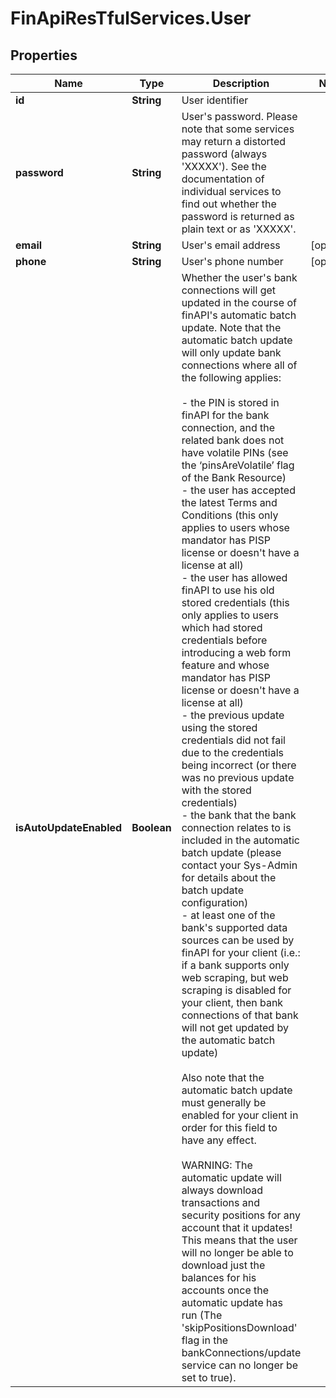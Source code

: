 # FinApiResTfulServices.User

## Properties
Name | Type | Description | Notes
------------ | ------------- | ------------- | -------------
**id** | **String** | User identifier | 
**password** | **String** | User's password. Please note that some services may return a distorted password (always 'XXXXX'). See the documentation of individual services to find out whether the password is returned as plain text or as 'XXXXX'. | 
**email** | **String** | User's email address | [optional] 
**phone** | **String** | User's phone number | [optional] 
**isAutoUpdateEnabled** | **Boolean** | Whether the user's bank connections will get updated in the course of finAPI's automatic batch update. Note that the automatic batch update will only update bank connections where all of the following applies:<br><br> - the PIN is stored in finAPI for the bank connection, and the related bank does not have volatile PINs (see the ‘pinsAreVolatile’ flag of the Bank Resource)<br> - the user has accepted the latest Terms and Conditions (this only applies to users whose mandator has PISP license or doesn't have a license at all)<br> - the user has allowed finAPI to use his old stored credentials (this only applies to users which had stored credentials before introducing a web form feature and whose mandator has PISP license or doesn't have a license at all)<br> - the previous update using the stored credentials did not fail due to the credentials being incorrect (or there was no previous update with the stored credentials)<br> - the bank that the bank connection relates to is included in the automatic batch update (please contact your Sys-Admin for details about the batch update configuration)<br> - at least one of the bank's supported data sources can be used by finAPI for your client (i.e.: if a bank supports only web scraping, but web scraping is disabled for your client, then bank connections of that bank will not get updated by the automatic batch update)<br><br>Also note that the automatic batch update must generally be enabled for your client in order for this field to have any effect.<br/><br/>WARNING: The automatic update will always download transactions and security positions for any account that it updates! This means that the user will no longer be able to download just the balances for his accounts once the automatic update has run (The 'skipPositionsDownload' flag in the bankConnections/update service can no longer be set to true). | 


